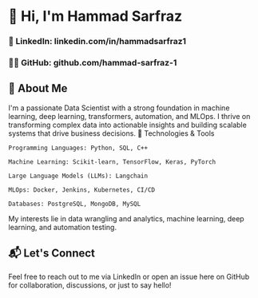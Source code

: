 # 👋 Hi, I'm Hammad Sarfraz

### 🔗 LinkedIn: linkedin.com/in/hammadsarfraz1

### 🧑‍💻 GitHub: github.com/hammad-sarfraz-1

## 🚀 About Me

I'm a passionate Data Scientist with a strong foundation in machine learning, deep learning, transformers, automation, and MLOps. I thrive on transforming complex data into actionable insights and building scalable systems that drive business decisions.
🔧 Technologies & Tools

    Programming Languages: Python, SQL, C++

    Machine Learning: Scikit-learn, TensorFlow, Keras, PyTorch

    Large Language Models (LLMs): Langchain

    MLOps: Docker, Jenkins, Kubernetes, CI/CD

    Databases: PostgreSQL, MongoDB, MySQL

My interests lie in data wrangling and analytics, machine learning, deep learning, and automation testing.

## 📬 Let's Connect

Feel free to reach out to me via LinkedIn or open an issue here on GitHub for collaboration, discussions, or just to say hello!
